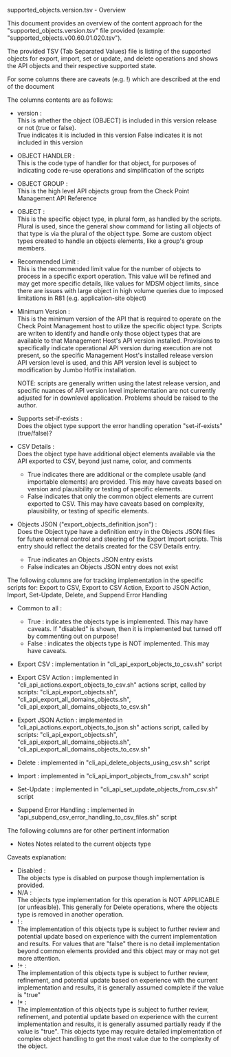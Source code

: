 supported_objects.version.tsv - Overview

This document provides an overview of the content approach for the "supported_objects.version.tsv" file provided (example:  "supported_objects.v00.60.01.020.tsv").

The provided TSV (Tab Separated Values) file is listing of the supported objects for export, import, set or update, and delete operations and shows the API objects and their respective supported state.

For some columns there are caveats (e.g. !) which are described at the end of the document

The columns contents are as follows:

- version :  
    This is whether the object (OBJECT) is included in this version release or not (true or false).  
        True indicates it is included in this version
        False indicates it is not included in this version

- OBJECT HANDLER :  
    This is the code type of handler for that object, for purposes of indicating code re-use operations and simplification of the scripts

- OBJECT GROUP :  
    This is the high level API objects group from the Check Point Management API Reference

- OBJECT :  
    This is the specific object type, in plural form, as handled by the scripts.  Plural is used, since the general show command for listing all objects of that type is via the plural of the object type.  Some are custom object types created to handle an objects elements, like a group's group members.

- Recommended Limit :  
    This is the recommended limit value for the number of objects to process in a specific export operation.  This value will be refined and may get more specific details, like values for MDSM object limits, since there are issues with large object in high volume queries due to imposed limitations in R81 (e.g. application-site object)

- Minimum Version :  
    This is the minimum version of the API that is required to operate on the Check Point Management host to utilize the specific object type.  Scripts are writen to identify and handle only those object types that are available to that Management Host's API version installed.  Provisions to specifically indicate operational API version during execution are not present, so the specific Management Host's installed release version API version level is used, and this API version level is subject to modification by Jumbo HotFix installation.

     NOTE:  scripts are generally written using the latest release version, and specific nuances of API version level implementation are not currently adjusted for in downlevel application.  Problems should be raised to the author.

- Supports set-if-exists :  
    Does the object type support the error handling operation "set-if-exists" (true/false)?

- CSV Details :  
    Does the object type have additional object elements available via the API exported to CSV, beyond just name, color, and comments

    - True indicates there are additional or the complete usable (and importable elements) are provided.  This may have caveats based on version and plausibility or testing of specific elements.
    - False indicates that only the common object elements are current exported to CSV.  This may have caveats based on complexity, plausibility, or testing of specific elements.

- Objects JSON ("export_objects_definition.json") :  
    Does the Object type have a definition entry in the Objects JSON files for future external control and steering of the Export Import scripts.  This entry should reflect the details created for the CSV Details entry.

    - True indicates an Objects JSON entry exists
    - False indicates an Objects JSON entry does not exist

The following columns are for tracking implementation in the specific scripts for:  Export to CSV, Export to CSV Action, Export to JSON Action, Import, Set-Update, Delete, and Suppend Error Handling

- Common to all :
    - True : indicates the objects type is implemented.  This may have caveats.  If "disabled" is shown, then it is implemented but turned off by commenting out on purpose!
    - False : indicates the objects type is NOT implemented.  This may have caveats.

- Export CSV :  implementation in "cli_api_export_objects_to_csv.sh" script
- Export CSV Action :  implemented in "cli_api_actions.export_objects_to_csv.sh" actions script, called by scripts:  "cli_api_export_objects.sh", "cli_api_export_all_domains_objects.sh", "cli_api_export_all_domains_objects_to_csv.sh"
- Export JSON Action :  implemented in "cli_api_actions.export_objects_to_json.sh" actions script, called by scripts:  "cli_api_export_objects.sh", "cli_api_export_all_domains_objects.sh", "cli_api_export_all_domains_objects_to_csv.sh"
- Delete :  implemented in "cli_api_delete_objects_using_csv.sh" script
- Import :  implemented in "cli_api_import_objects_from_csv.sh" script
- Set-Update :  implemented in "cli_api_set_update_objects_from_csv.sh" script
- Suppend Error Handling :  implemented in "api_subpend_csv_error_handling_to_csv_files.sh" script

The following columns are for other pertinent information
- Notes
    Notes related to the current objects type
    
Caveats explanation:
- Disabled :  
    The objects type is disabled on purpose though implementation is provided.
- N/A :  
    The objects type implementation for this operation is NOT APPLICABLE (or unfeasible).  This generally for Delete operations, where the objects type is removed in another operation.
- ! :  
    The implementation of this objects type is subject to further review and potential update based on experience with the current implementation and results.  For values that are "false" there is no detail implementation beyond common elements provided and this object may or may not get more attention.
- !+ :  
    The implementation of this objects type is subject to further review, refinement, and potential update based on experience with the current implementation and results, it is generally assumed complete if the value is "true"
- !* :  
    The implementation of this objects type is subject to further review, refinement, and potential update based on experience with the current implementation and results, it is generally assumed partially ready if the value is "true".  This objects type may require detailed implementation of complex object handling to get the most value due to the complexity of the object.
